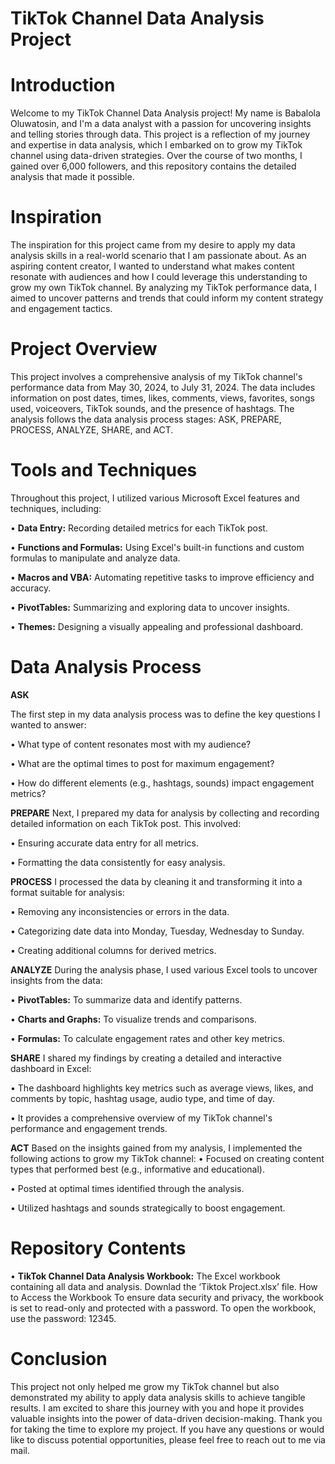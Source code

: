 # TikTok Channel Data Analysis Project
# Introduction
Welcome to my TikTok Channel Data Analysis project! My name is Babalola Oluwatosin, and I'm a data analyst with a passion for uncovering insights and telling stories through data. This project is a reflection of my journey and expertise in data analysis, which I embarked on to grow my TikTok channel using data-driven strategies. Over the course of two months, I gained over 6,000 followers, and this repository contains the detailed analysis that made it possible.
# Inspiration
The inspiration for this project came from my desire to apply my data analysis skills in a real-world scenario that I am passionate about. As an aspiring content creator, I wanted to understand what makes content resonate with audiences and how I could leverage this understanding to grow my own TikTok channel. By analyzing my TikTok performance data, I aimed to uncover patterns and trends that could inform my content strategy and engagement tactics.
# Project Overview
This project involves a comprehensive analysis of my TikTok channel's performance data from May 30, 2024, to July 31, 2024. The data includes information on post dates, times, likes, comments, views, favorites, songs used, voiceovers, TikTok sounds, and the presence of hashtags. The analysis follows the data analysis process stages: ASK, PREPARE, PROCESS, ANALYZE, SHARE, and ACT.
# Tools and Techniques
Throughout this project, I utilized various Microsoft Excel features and techniques, including:

•	**Data Entry:** Recording detailed metrics for each TikTok post.

•	**Functions and Formulas:** Using Excel's built-in functions and custom formulas to manipulate and analyze data.

•	**Macros and VBA:** Automating repetitive tasks to improve efficiency and accuracy.

•	**PivotTables:** Summarizing and exploring data to uncover insights.

•	**Themes:** Designing a visually appealing and professional dashboard.
# Data Analysis Process

**ASK**

The first step in my data analysis process was to define the key questions I wanted to answer:

•	What type of content resonates most with my audience?

•	What are the optimal times to post for maximum engagement?

•	How do different elements (e.g., hashtags, sounds) impact engagement metrics?

**PREPARE**
Next, I prepared my data for analysis by collecting and recording detailed information on each TikTok post. This involved:

•	Ensuring accurate data entry for all metrics.

•	Formatting the data consistently for easy analysis.

**PROCESS**
I processed the data by cleaning it and transforming it into a format suitable for analysis:

•	Removing any inconsistencies or errors in the data.

•	Categorizing date data into Monday, Tuesday, Wednesday to Sunday.

•	Creating additional columns for derived metrics.

**ANALYZE**
During the analysis phase, I used various Excel tools to uncover insights from the data:

•	**PivotTables:** To summarize data and identify patterns.

•	**Charts and Graphs:** To visualize trends and comparisons.

•	**Formulas:** To calculate engagement rates and other key metrics.

**SHARE**
I shared my findings by creating a detailed and interactive dashboard in Excel:

•	The dashboard highlights key metrics such as average views, likes, and comments by topic, hashtag usage, audio type, and time of day.

•	It provides a comprehensive overview of my TikTok channel's performance and engagement trends.

**ACT**
Based on the insights gained from my analysis, I implemented the following actions to grow my TikTok channel:
•	Focused on creating content types that performed best (e.g., informative and educational).

•	Posted at optimal times identified through the analysis.

•	Utilized hashtags and sounds strategically to boost engagement.
# Repository Contents
•	**TikTok Channel Data Analysis Workbook:** The Excel workbook containing all data and analysis. Downlad the ‘Tiktok Project.xlsx’  file.
How to Access the Workbook
To ensure data security and privacy, the workbook is set to read-only and protected with a password. To open the workbook, use the password: 12345.
# Conclusion
This project not only helped me grow my TikTok channel but also demonstrated my ability to apply data analysis skills to achieve tangible results. I am excited to share this journey with you and hope it provides valuable insights into the power of data-driven decision-making.
Thank you for taking the time to explore my project. If you have any questions or would like to discuss potential opportunities, please feel free to reach out to me via mail. 
